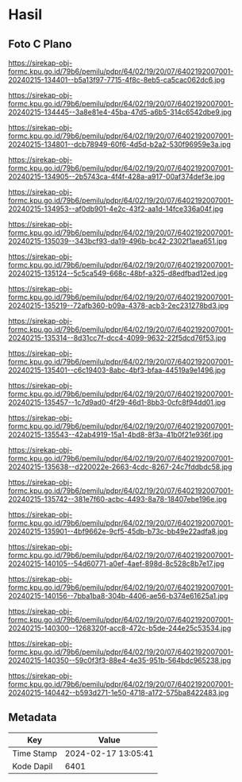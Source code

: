 # Hasil

## Foto C Plano

https://sirekap-obj-formc.kpu.go.id/79b6/pemilu/pdpr/64/02/19/20/07/6402192007001-20240215-134401--b5a13f97-7715-4f8c-8eb5-ca5cac062dc6.jpg

https://sirekap-obj-formc.kpu.go.id/79b6/pemilu/pdpr/64/02/19/20/07/6402192007001-20240215-134445--3a8e81e4-45ba-47d5-a6b5-314c6542dbe9.jpg

https://sirekap-obj-formc.kpu.go.id/79b6/pemilu/pdpr/64/02/19/20/07/6402192007001-20240215-134801--dcb78949-60f6-4d5d-b2a2-530f96959e3a.jpg

https://sirekap-obj-formc.kpu.go.id/79b6/pemilu/pdpr/64/02/19/20/07/6402192007001-20240215-134905--2b5743ca-4f4f-428a-a917-00af374def3e.jpg

https://sirekap-obj-formc.kpu.go.id/79b6/pemilu/pdpr/64/02/19/20/07/6402192007001-20240215-134953--af0db901-4e2c-43f2-aa1d-14fce336a04f.jpg

https://sirekap-obj-formc.kpu.go.id/79b6/pemilu/pdpr/64/02/19/20/07/6402192007001-20240215-135039--343bcf93-da19-496b-bc42-2302f1aea651.jpg

https://sirekap-obj-formc.kpu.go.id/79b6/pemilu/pdpr/64/02/19/20/07/6402192007001-20240215-135124--5c5ca549-668c-48bf-a325-d8edfbad12ed.jpg

https://sirekap-obj-formc.kpu.go.id/79b6/pemilu/pdpr/64/02/19/20/07/6402192007001-20240215-135219--72afb360-b09a-4378-acb3-2ec231278bd3.jpg

https://sirekap-obj-formc.kpu.go.id/79b6/pemilu/pdpr/64/02/19/20/07/6402192007001-20240215-135314--8d31cc7f-dcc4-4099-9632-22f5dcd76f53.jpg

https://sirekap-obj-formc.kpu.go.id/79b6/pemilu/pdpr/64/02/19/20/07/6402192007001-20240215-135401--c6c19403-8abc-4bf3-bfaa-44519a9e1496.jpg

https://sirekap-obj-formc.kpu.go.id/79b6/pemilu/pdpr/64/02/19/20/07/6402192007001-20240215-135457--1c7d9ad0-4f29-46d1-8bb3-0cfc8f94dd01.jpg

https://sirekap-obj-formc.kpu.go.id/79b6/pemilu/pdpr/64/02/19/20/07/6402192007001-20240215-135543--42ab4919-15a1-4bd8-8f3a-41b0f21e936f.jpg

https://sirekap-obj-formc.kpu.go.id/79b6/pemilu/pdpr/64/02/19/20/07/6402192007001-20240215-135638--d220022e-2663-4cdc-8267-24c7fddbdc58.jpg

https://sirekap-obj-formc.kpu.go.id/79b6/pemilu/pdpr/64/02/19/20/07/6402192007001-20240215-135742--381e7f60-acbc-4493-8a78-18407ebe196e.jpg

https://sirekap-obj-formc.kpu.go.id/79b6/pemilu/pdpr/64/02/19/20/07/6402192007001-20240215-135901--4bf9662e-9cf5-45db-b73c-bb49e22adfa8.jpg

https://sirekap-obj-formc.kpu.go.id/79b6/pemilu/pdpr/64/02/19/20/07/6402192007001-20240215-140105--54d60771-a0ef-4aef-898d-8c528c8b7e17.jpg

https://sirekap-obj-formc.kpu.go.id/79b6/pemilu/pdpr/64/02/19/20/07/6402192007001-20240215-140156--7bba1ba8-304b-4406-ae56-b374e61625a1.jpg

https://sirekap-obj-formc.kpu.go.id/79b6/pemilu/pdpr/64/02/19/20/07/6402192007001-20240215-140300--1268320f-acc8-472c-b5de-244e25c53534.jpg

https://sirekap-obj-formc.kpu.go.id/79b6/pemilu/pdpr/64/02/19/20/07/6402192007001-20240215-140350--59c0f3f3-88e4-4e35-951b-564bdc965238.jpg

https://sirekap-obj-formc.kpu.go.id/79b6/pemilu/pdpr/64/02/19/20/07/6402192007001-20240215-140442--b593d271-1e50-4718-a172-575ba8422483.jpg


## Metadata

| Key        | Value               |
| ---------- | ------------------- |
| Time Stamp | 2024-02-17 13:05:41 |
| Kode Dapil | 6401                |



